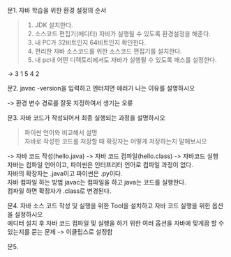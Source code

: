 문1. 자바 학습을 위한 환경 설정의 순서  
>1. JDK 설치한다.    
>2. 소스코드 편집기(에디터) 자바가 실행될 수 있도록 환경설정을 해준다.  
>3. 내 PC가 32비트인지 64비트인지 확인한다.
>4. 편리한 자바 소스코드를 위한 소스코드 편집기를 설치한다.  
>5. 내 pc내 어떤 디렉토리에서도 자바가 실행될 수 있도록 패스를 설정한다.  
 
-> 3 1 5 4 2

문2. javac -version을 입력하고 엔터치면 에러가 나는 이유를 설명하시오  

-> 환경 변수 경로를 잘못 지정하여서 생기는 오류  

문3. 자바 코드가 작성되어서 최종 실행되는 과정을 설명하시오
>파이썬 언어와 비교해서 설명  
>자바로 작성한 코드를 저장할 때 확장자는 어떻게 저장하는지 말해보시오  

-> 자바 코드 작성(hello.java) -> 자바 코드 컴파일(hello.class) -> 자바코드 실행  
자바는 컴파일 언어이고, 파이썬은 인터프리터 언어로 컴파일 과정이 없다.  
자바의 확장자는 .java이고 파이썬은 .py이다.  
자바 컴파일 하는 방법
javac는 컴파일을 하고 java는 코드를 실행한다.  
컴파일 하면 확장자가 .class로 변경된다.  

문4. 자바 소스 코드 작성 및 실행을 위한 Tool을 설치하고 자바 코드 실행을 위한 옵션을 설정하시오  
에디터 설치 후 자바 코드 컴파일 및 실행을 하기 위한 여러 옵션을 자바에 맞게끔 할 수 있는지를 묻는 문제
-> 이클립스로 설정함

문5. 

